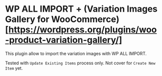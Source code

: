 # WP ALL IMPORT + (Variation Images Gallery for WooCommerce)[https://wordpress.org/plugins/woo-product-variation-gallery/]

This plugin allow to import the variation images with WP ALL IMPORT. 

Tested with `Update Existing Items` process only. Not cover for `Create New Item` yet. 